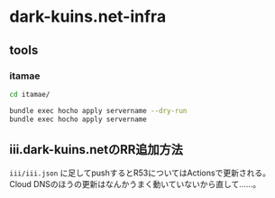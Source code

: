 # dark-kuins.net-infra

## tools

### itamae

``` sh
cd itamae/

bundle exec hocho apply servername --dry-run
bundle exec hocho apply servername
```

## iii.dark-kuins.netのRR追加方法

`iii/iii.json` に足してpushするとR53についてはActionsで更新される。
Cloud DNSのほうの更新はなんかうまく動いていないから直して……。
